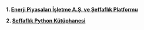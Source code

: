 **1. [Enerji Piyasaları İşletme A.Ş. ve Şeffaflık Platformu](https://nurisensoy.github.io/seffaflik/nedir)**

**2. [Şeffaflık Python Kütüphanesi](https://nurisensoy.github.io/seffaflik/)**


